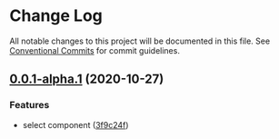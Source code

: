 # Change Log

All notable changes to this project will be documented in this file.
See [Conventional Commits](https://conventionalcommits.org) for commit guidelines.

## [0.0.1-alpha.1](https://github.com/belleui/belleui/compare/v0.0.1-alpha.0...v0.0.1-alpha.1) (2020-10-27)


### Features

* select component ([3f9c24f](https://github.com/belleui/belleui/commit/3f9c24f49e1c4195ff2419e5645e9ea172ea3651))
